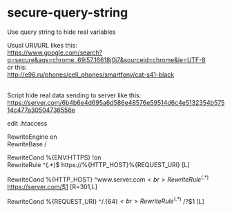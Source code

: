 # secure-query-string
Use query string to hide real variables

Usual URI/URL likes this:<br>
https://www.google.com/search?q=secure&aqs=chrome..69i57.16618j0j7&sourceid=chrome&ie=UTF-8<br>
or this:<br>
http://e96.ru/phones/cell_phones/smartfony/cat-s41-black<br><br>


Script hide real data sending to server like this:
https://server.com/6b4b6e4d695a6d586e48576e59514d6c4e5132354b57514c477a30504736556e



edit .htaccess

RewriteEngine on<br>
RewriteBase /<br>

RewriteCond %{ENV:HTTPS} !on<br>
RewriteRule ^(.*)$ https://%{HTTP_HOST}%{REQUEST_URI} [L]<br>

RewriteCond %{HTTP_HOST} ^www\.server\.com$<br>
RewriteRule ^(.*)$ https://server.com/$1 [R=301,L]<br>

RewriteCond %{REQUEST_URI} ^/.{64}$<br>
RewriteRule ^(.*)$ /?$1 [L]<br>
